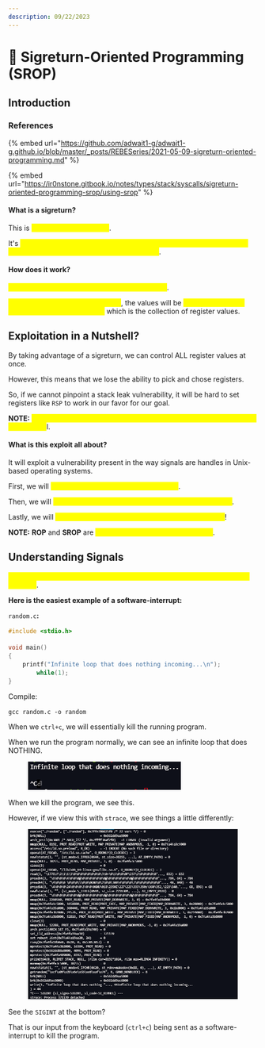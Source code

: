 ```yaml
---
description: 09/22/2023
---
```


# 🛑 Sigreturn-Oriented Programming (SROP)

## Introduction

### References

{% embed url="https://github.com/adwait1-g/adwait1-g.github.io/blob/master/_posts/REBESeries/2021-05-09-sigreturn-oriented-programming.md" %}

{% embed url="https://ir0nstone.gitbook.io/notes/types/stack/syscalls/sigreturn-oriented-programming-srop/using-srop" %}

#### **What is a sigreturn?**

This is <mark style="color:yellow;">a special kind of syscall</mark>.

It's <mark style="color:yellow;">whole purpose is to return from the signal handler and to clean up the stack frame after a signal has been unblocked</mark>.

#### How does it work?

<mark style="color:yellow;">This will store all the register values on the stack</mark>.

<mark style="color:yellow;">As soon as the signal is unblocked</mark>, the values will be <mark style="color:yellow;">`POP`</mark><mark style="color:yellow;">'d back into the bottom of the sigreturn frame</mark> which is the collection of register values.&#x20;

## Exploitation in a Nutshell?

By taking advantage of a sigreturn, we can control ALL register values at once.

However, this means that we lose the ability to pick and chose registers.&#x20;

So, if we cannot pinpoint a stack leak vulnerability, it will be hard to set registers like `RSP` to work in our favor for our goal.

**NOTE:** <mark style="color:yellow;">This is a powerful exploit technique when we have limited gadgets at our disposa</mark>l.

#### What is this exploit all about?

It will exploit a vulnerability present in the way signals are handles in Unix-based operating systems.

First, we will <mark style="color:yellow;">work on understanding what a signal is</mark>.

Then, we will <mark style="color:yellow;">get into the internals and understand how signals work</mark>.

Lastly, we will <mark style="color:yellow;">identify the vulnerability and exploit it to gain a shell</mark>!

**NOTE:** **ROP** and **SROP** are <mark style="color:yellow;">two different types of vulnerabilities</mark>.

## Understanding Signals

<mark style="color:yellow;">A signal is a software-interrupt sent to your program when a certain event happens</mark>.

**Here is the easiest example of a software-interrupt:**

`random.c`**:**

```c
#include <stdio.h>

void main()
{
    printf("Infinite loop that does nothing incoming...\n");
        while(1);
}
```

Compile:

```
gcc random.c -o random
```

When we `ctrl+c`, we will essentially kill the running program.

When we run the program normally, we can see an infinite loop that does NOTHING.

<figure><img src="../.gitbook/assets/image (1) (1) (1) (1) (1) (1) (1) (1) (1) (1) (1) (1) (1) (1) (1) (1) (1) (1) (1) (1) (1).png" alt=""><figcaption></figcaption></figure>

When we kill the program, we see this.

However, if we view this with `strace`, we see things a little differently:

<figure><img src="../.gitbook/assets/image (2) (1) (1) (1) (1) (1) (1) (1) (1) (1) (1) (1).png" alt=""><figcaption></figcaption></figure>

See the `SIGINT` at the bottom?

That is our input from the keyboard (`ctrl+c`) being sent as a software-interrupt to kill the program.
